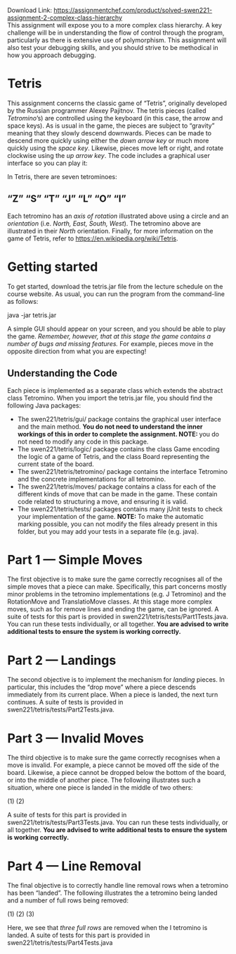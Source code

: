 Download Link: https://assignmentchef.com/product/solved-swen221-assignment-2-complex-class-hierarchy
<br>
This assignment will expose you to a more complex class hierarchy. A key challenge will be in understanding the flow of control through the program, particularly as there is extensive use of polymorphism. This assignment will also test your debugging skills, and you should strive to be methodical in how you approach debugging.

<h1>Tetris</h1>

This assignment concerns the classic game of “Tetris”, originally developed by the Russian programmer Alexey Pajitnov. The tetris pieces (called <em>Tetromino</em>’s) are controlled using the keyboard (in this case, the arrow and space keys). As is usual in the game, the pieces are subject to “gravity” meaning that they slowly descend downwards. Pieces can be made to descend more quickly using either the <em>down arrow key </em>or much more quickly using the <em>space key</em>. Likewise, pieces move left or right, and rotate clockwise using the <em>up arrow key</em>. The code includes a graphical user interface so you can play it:

In Tetris, there are seven tetrominoes:

<h2>                                           “Z”          “S”            “T”           “J”           “L”         “O”          “I”</h2>

Each tetromino has an <em>axis of rotation </em>illustrated above using a circle and an <em>orientation </em>(i.e. <em>North, East, South, West</em>). The tetromino above are illustrated in their <em>North </em>orientation. Finally, for more information on the game of Tetris, refer to https://en.wikipedia.org/wiki/Tetris.

<h1>Getting started</h1>

To get started, download the tetris.jar file from the lecture schedule on the course website. As usual, you can run the program from the command-line as follows:

java -jar tetris.jar

A simple GUI should appear on your screen, and you should be able to play the game. <em>Remember, however, that at this stage the game contains a number of bugs and missing features. </em>For example, pieces move in the opposite direction from what you are expecting!

<h2><strong>Understanding the Code</strong></h2>

Each piece is implemented as a separate class which extends the abstract class Tetromino. When you import the tetris.jar file, you should find the following Java packages:

<ul>

 <li>The swen221/tetris/gui/ package contains the graphical user interface and the main method. <strong>You do not need to understand the inner workings of this in order to complete the assignment. NOTE: </strong>you do not need to modify any code in this package.</li>

 <li>The swen221/tetris/logic/ package contains the class Game encoding the logic of a game of Tetris, and the class Board representing the current state of the board.</li>

 <li>The swen221/tetris/tetromino/ package contains the interface Tetromino and the concrete implementations for all tetromino.</li>

 <li>The swen221/tetris/moves/ package contains a class for each of the different kinds of move that can be made in the game. These contain code related to structuring a move, and ensuring it is valid.</li>

 <li>The swen221/tetris/tests/ packages contains many jUnit tests to check your implementation of the game. <strong>NOTE: </strong>To make the automatic marking possible, you can not modify the files already present in this folder, but you may add your tests in a separate file (e.g. java).</li>

</ul>

<h1>Part 1 — Simple Moves</h1>

The first objective is to make sure the game correctly recognises all of the simple moves that a piece can make. Specifically, this part concerns mostly minor problems in the tetromino implementations (e.g. J Tetromino) and the RotationMove and TranslatioMove classes. At this stage more complex moves, such as for remove lines and ending the game, can be ignored. A suite of tests for this part is provided in swen221/tetris/tests/Part1Tests.java. You can run these tests individually, or all together. <strong>You are advised to write additional tests to ensure the system is working correctly.</strong>

<h1>Part 2 — Landings</h1>

The second objective is to implement the mechanism for <em>landing </em>pieces. In particular, this includes the “drop move” where a piece descends immediately from its current place. When a piece is landed, the next turn continues. A suite of tests is provided in swen221/tetris/tests/Part2Tests.java.

<h1>Part 3 — Invalid Moves</h1>

The third objective is to make sure the game correctly recognises when a move is invalid. For example, a piece cannot be moved off the side of the board. Likewise, a piece cannot be dropped below the bottom of the board, or into the middle of another piece. The following illustrates such a situation, where one piece is landed in the middle of two others:

(1)                                                              (2)

A suite of tests for this part is provided in swen221/tetris/tests/Part3Tests.java. You can run these tests individually, or all together. <strong>You are advised to write additional tests to ensure the system is working correctly.</strong>

<h1>Part 4 — Line Removal</h1>

The final objective is to correctly handle line removal rows when a tetromino has been “landed”. The following illustrates the a tetromino being landed and a number of full rows being removed:

(1)                                                               (2)                                                               (3)

Here, we see that <em>three full rows </em>are removed when the I tetromino is landed. A suite of tests for this part is provided in swen221/tetris/tests/Part4Tests.java